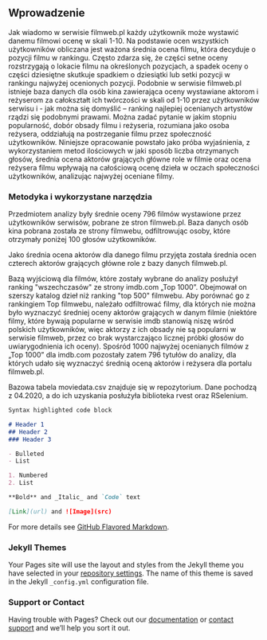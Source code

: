 ## Wprowadzenie 

Jak wiadomo w serwisie filmweb.pl każdy użytkownik może wystawić danemu filmowi ocenę w skali 1-10. Na podstawie ocen wszystkich użytkowników obliczana jest ważona średnia ocena filmu, która decyduje o pozycji filmu w rankingu. Często zdarza się, że części setne oceny rozstrzygają o lokacie filmu na określonych pozycjach, a spadek oceny o części dziesiętne skutkuje spadkiem o dziesiątki lub setki pozycji w rankingu najwyżej ocenionych pozycji.
Podobnie w serwisie filmweb.pl istnieje baza danych dla osób kina zawierająca oceny wystawiane aktorom i reżyserom za całokształt ich twórczości w skali od 1-10 przez użytkowników serwisu i - jak można się domyślić – ranking najlepiej ocenianych artystów rządzi się podobnymi prawami.
Można zadać pytanie w jakim stopniu popularność, dobór obsady filmu i reżyseria, rozumiana jako osoba reżysera, oddziałują na postrzeganie filmu przez społeczność użytkowników. Niniejsze opracowanie powstało jako próba wyjaśnienia, z wykorzystaniem metod ilościowych w jaki sposób liczba otrzymanych głosów, średnia ocena aktorów grających główne role w filmie oraz ocena reżysera filmu wpływają na całościową ocenę dzieła w oczach społeczności użytkowników, analizując najwyżej oceniane filmy.

### Metodyka i wykorzystane narzędzia

Przedmiotem analizy były średnie oceny 796 filmów wystawione przez użytkowników serwisów, pobrane ze stron filmweb.pl. Baza danych osób kina pobrana została ze strony filmwebu, odfiltrowując osoby, które otrzymały poniżej 100 głosów użytkowników.

Jako średnia ocena aktorów dla danego filmu przyjęta została średnia ocen czterech aktorów grających główne role z bazy danych filmweb.pl.

Bazą wyjściową dla filmów, które zostały wybrane do analizy posłużył ranking "wszechczasów" ze strony imdb.com „Top 1000”. Obejmował on szerszy katalog dzieł niż ranking "top 500" filmwebu.
Aby porównać go z rankingiem Top filmwebu, należało odfiltrować filmy, dla których nie można było wyznaczyć średniej oceny aktorów grających w danym filmie (niektóre filmy, które bywają popularne w serwisie imdb stanowią niszę wśród polskich użytkowników, więc aktorzy z ich obsady nie są popularni w serwisie filmweb, przez co brak wystarczająco licznej próbki głosów do uwiarygodnienia ich oceny). Spośród 1000 najwyżej ocenianych filmów z „Top 1000” dla imdb.com pozostały zatem 796 tytułów do analizy, dla których udało się wyznaczyć średnią oceną aktorów i reżysera dla portalu filmweb.pl.

Bazowa tabela moviedata.csv znajduje się w repozytorium. Dane pochodzą z 04.2020, a do ich uzyskania posłużyła biblioteka rvest oraz RSelenium.


```markdown
Syntax highlighted code block

# Header 1
## Header 2
### Header 3

- Bulleted
- List

1. Numbered
2. List

**Bold** and _Italic_ and `Code` text

[Link](url) and ![Image](src)
```

For more details see [GitHub Flavored Markdown](https://guides.github.com/features/mastering-markdown/).

### Jekyll Themes

Your Pages site will use the layout and styles from the Jekyll theme you have selected in your [repository settings](https://github.com/huberttt/imdb-filmweb/settings/pages). The name of this theme is saved in the Jekyll `_config.yml` configuration file.

### Support or Contact

Having trouble with Pages? Check out our [documentation](https://docs.github.com/categories/github-pages-basics/) or [contact support](https://support.github.com/contact) and we’ll help you sort it out.
